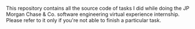 This repository contains all the source code of tasks I did while doing the JP Morgan Chase & Co. software engineering virtual experience internship.
Please refer to it only if you're not able to finish a particular task.
